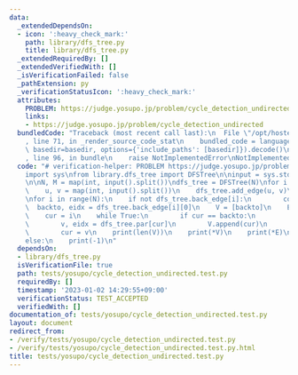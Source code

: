 ```yaml
---
data:
  _extendedDependsOn:
  - icon: ':heavy_check_mark:'
    path: library/dfs_tree.py
    title: library/dfs_tree.py
  _extendedRequiredBy: []
  _extendedVerifiedWith: []
  _isVerificationFailed: false
  _pathExtension: py
  _verificationStatusIcon: ':heavy_check_mark:'
  attributes:
    PROBLEM: https://judge.yosupo.jp/problem/cycle_detection_undirected
    links:
    - https://judge.yosupo.jp/problem/cycle_detection_undirected
  bundledCode: "Traceback (most recent call last):\n  File \"/opt/hostedtoolcache/PyPy/3.7.13/x64/site-packages/onlinejudge_verify/documentation/build.py\"\
    , line 71, in _render_source_code_stat\n    bundled_code = language.bundle(stat.path,\
    \ basedir=basedir, options={'include_paths': [basedir]}).decode()\n  File \"/opt/hostedtoolcache/PyPy/3.7.13/x64/site-packages/onlinejudge_verify/languages/python.py\"\
    , line 96, in bundle\n    raise NotImplementedError\nNotImplementedError\n"
  code: "# verification-helper: PROBLEM https://judge.yosupo.jp/problem/cycle_detection_undirected\n\
    import sys\nfrom library.dfs_tree import DFSTree\n\ninput = sys.stdin.readline\n\
    \n\nN, M = map(int, input().split())\ndfs_tree = DFSTree(N)\nfor i in range(M):\n\
    \    u, v = map(int, input().split())\n    dfs_tree.add_edge(u, v)\ndfs_tree.build()\n\
    \nfor i in range(N):\n    if not dfs_tree.back_edge[i]:\n        continue\n  \
    \  backto, eidx = dfs_tree.back_edge[i][0]\n    V = [backto]\n    E = [eidx]\n\
    \    cur = i\n    while True:\n        if cur == backto:\n            break\n\
    \        v, eidx = dfs_tree.par[cur]\n        V.append(cur)\n        E.append(eidx)\n\
    \        cur = v\n    print(len(V))\n    print(*V)\n    print(*E)\n    break\n\
    else:\n    print(-1)\n"
  dependsOn:
  - library/dfs_tree.py
  isVerificationFile: true
  path: tests/yosupo/cycle_detection_undirected.test.py
  requiredBy: []
  timestamp: '2023-01-02 14:29:55+09:00'
  verificationStatus: TEST_ACCEPTED
  verifiedWith: []
documentation_of: tests/yosupo/cycle_detection_undirected.test.py
layout: document
redirect_from:
- /verify/tests/yosupo/cycle_detection_undirected.test.py
- /verify/tests/yosupo/cycle_detection_undirected.test.py.html
title: tests/yosupo/cycle_detection_undirected.test.py
---
```

